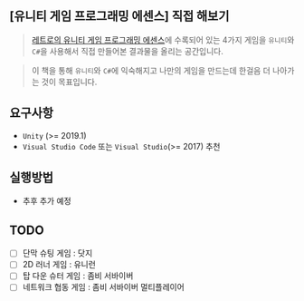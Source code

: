 ## [유니티 게임 프로그래밍 에센스] 직접 해보기

> [레트로의 유니티 게임 프로그래밍 에센스](https://www.aladin.co.kr/shop/wproduct.aspx?ItemId=180218472)에 수록되어 있는 4가지 게임을 `유니티`와 `C#`을 사용해서 직접 만들어본 결과물을 올리는 공간입니다.

> 이 책을 통해 `유니티`와 `C#`에 익숙해지고 나만의 게임을 만드는데 한걸음 더 나아가는 것이 목표입니다.

## 요구사항
* `Unity` (>= 2019.1)
* `Visual Studio Code` 또는 `Visual Studio`(>= 2017) 추천

## 실행방법
* 추후 추가 예정

## TODO
- [ ] 단막 슈팅 게임 : 닷지
- [ ] 2D 러너 게임 : 유니런
- [ ] 탑 다운 슈터 게임 : 좀비 서바이버
- [ ] 네트워크 협동 게임 : 좀비 서바이버 멀티플레이어
